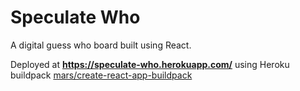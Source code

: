 # Speculate Who

A digital guess who board built using React.

Deployed at **https://speculate-who.herokuapp.com/** 
using Heroku buildpack [mars/create-react-app-buildpack](https://github.com/mars/create-react-app-buildpack)

